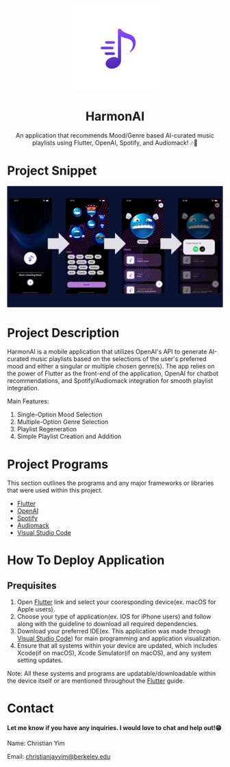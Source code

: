 <p align="center">
  <img src="assets/images/harmonailogo.png" alt="HarmonAI Logo" width="200"/>
</p>

<h1 align="center">HarmonAI</h1>

<p align="center">
  An application that recommends Mood/Genre based AI-curated music playlists using Flutter, OpenAI, Spotify, and Audiomack! 🎶🤖
</p>

# Project Snippet

![HarmonAI Banner](assets/images/harmonai_snippet.png)


# Project Description

HarmonAI is a mobile application that utilizes OpenAI's API to generate AI-curated music playlists based on 
the selections of the user's preferred mood and either a singular or multiple chosen genre(s). The app relies
on the power of Flutter as the front-end of the application, OpenAI for chatbot recommendations, and Spotify/Audiomack 
integration for smooth playlist integration. 

Main Features:
  1. Single-Option Mood Selection
  2. Multiple-Option Genre Selection
  3. Playlist Regeneration
  4. Simple Playlist Creation and Addition

# Project Programs
This section outlines the programs and any major frameworks or libraries that were used within this project.

- [Flutter](https://docs.flutter.dev/get-started/install)
- [OpenAI](https://platform.openai.com/api-keys)
- [Spotify](https://developer.spotify.com/dashboard)
- [Audiomack](https://audiomack.com/labtestingapi/song/easy-lab-testing-api)
- [Visual Studio Code](https://code.visualstudio.com/)

# How To Deploy Application

## Prequisites
  1. Open [Flutter](https://docs.flutter.dev/get-started/install) link and select your cooresponding device(ex. macOS for Apple users).
  2. Choose your type of application(ex. IOS for iPhone users) and follow along with the guideline to download all required dependencies.
  3. Download your preferred IDE(ex. This application was made through [Visual Studio Code](https://code.visualstudio.com/)) for main programming and application visualization.
  4. Ensure that all systems within your device are updated, which includes Xcode(if on macOS), Xcode Simulator(if on macOS), and any system setting updates.

Note: All these systems and programs are updatable/downloadable within the device itself or are mentioned throughout the [Flutter](https://docs.flutter.dev/get-started/install) guide.

# Contact
#### Let me know if you have any inquiries. I would love to chat and help out!😁
Name: Christian Yim

Email: christianjayyim@berkeley.edu

